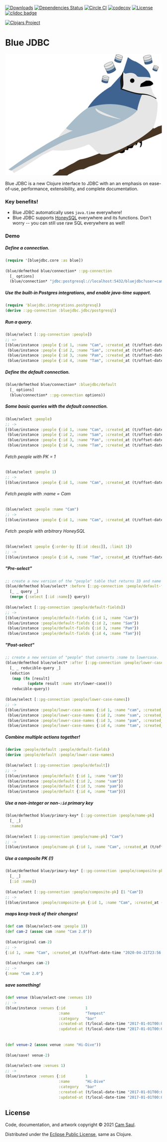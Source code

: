 [![Downloads](https://versions.deps.co/camsaul/bluejdbc/downloads.svg)](https://versions.deps.co/camsaul/bluejdbc)
[![Dependencies Status](https://versions.deps.co/camsaul/bluejdbc/status.svg)](https://versions.deps.co/camsaul/bluejdbc)
[![Circle CI](https://circleci.com/gh/camsaul/bluejdbc.svg?style=svg)](https://circleci.com/gh/camsaul/bluejdbc)
[![codecov](https://codecov.io/gh/camsaul/bluejdbc/branch/master/graph/badge.svg)](https://codecov.io/gh/camsaul/bluejdbc)
[![License](https://img.shields.io/badge/license-Eclipse%20Public%20License-blue.svg)](https://raw.githubusercontent.com/camsaul/bluejdbc/master/LICENSE.txt)
[![cljdoc badge](https://cljdoc.org/badge/bluejdbc/bluejdbc)](https://cljdoc.org/d/bluejdbc/bluejdbc/CURRENT)

[![Clojars Project](https://clojars.org/bluejdbc/latest-version.svg)](http://clojars.org/bluejdbc)

# Blue JDBC

![Blue JDBC](https://github.com/camsaul/bluejdbc/blob/master/assets/bluejdbc.png)

Blue JDBC is a new Clojure interface to JDBC with an an emphasis on ease-of-use, performance, extensibility, and
complete documentation.

<!-- [Documentation is available here.](docs/). -->

### Key benefits!

* Blue JDBC automatically uses `java.time` everywhere!
* Blue JDBC supports [HoneySQL](https://github.com/jkk/honeysql) everywhere and its functions. Don't worry -- you can
  still use raw SQL everywhere as well!

### Demo

##### Define a connection.

```clj
(require '[bluejdbc.core :as blue])

(blue/defmethod blue/connection* ::pg-connection
  [_ options]
  (blue/connection* "jdbc:postgresql://localhost:5432/bluejdbc?user=cam&password=cam" options))
```

##### Use the built-in Postgres integrations, and enable java-time support.

```clj
(require 'bluejdbc.integrations.postgresql)
(derive ::pg-connection :bluejdbc.jdbc/postgresql)
```

##### Run a query.

```clj
(blue/select [::pg-connection :people])
;; =>
[(blue/instance :people {:id 1, :name "Cam", :created_at (t/offset-date-time "2020-04-21T23:56:00Z")})
 (blue/instance :people {:id 2, :name "Sam", :created_at (t/offset-date-time "2019-01-11T23:56:00Z")})
 (blue/instance :people {:id 3, :name "Pam", :created_at (t/offset-date-time "2020-01-01T21:56:00Z")})
 (blue/instance :people {:id 4, :name "Tam", :created_at (t/offset-date-time "2020-05-25T19:56:00Z")})]
```

##### Define the default connection.

```clj
(blue/defmethod blue/connection* :bluejdbc/default
  [_ options]
  (blue/connection* ::pg-connection options))
```

##### Some basic queries with the default connection.

```clj
(blue/select :people)
;; ->
[(blue/instance :people {:id 1, :name "Cam", :created_at (t/offset-date-time "2020-04-21T23:56:00Z")})
 (blue/instance :people {:id 2, :name "Sam", :created_at (t/offset-date-time "2019-01-11T23:56:00Z")})
 (blue/instance :people {:id 3, :name "Pam", :created_at (t/offset-date-time "2020-01-01T21:56:00Z")})
 (blue/instance :people {:id 4, :name "Tam", :created_at (t/offset-date-time "2020-05-25T19:56:00Z")})]
```

###### Fetch people with PK = 1

```clj
(blue/select :people 1)
;; ->
[(blue/instance :people {:id 1, :name "Cam", :created_at (t/offset-date-time "2020-04-21T23:56:00Z")})]
```

###### Fetch people with :name = Cam

```clj
(blue/select :people :name "Cam")
;; ->
[(blue/instance :people {:id 1, :name "Cam", :created_at (t/offset-date-time "2020-04-21T23:56:00Z")})]
```

###### Fetch :people with arbitrary HoneySQL

```clj
(blue/select :people {:order-by [[:id :desc]], :limit 1})
;; ->
[(blue/instance :people {:id 4, :name "Tam", :created_at (t/offset-date-time "2020-05-25T19:56:00Z")})]
```

##### "Pre-select"

```clj
;; create a new version of the "people" table that returns ID and name by default.
(blue/defmethod blue/select* :before [::pg-connection :people/default-fields clojure.lang.IPersistentMap]
  [_ _ query _]
  (merge {:select [:id :name]} query))

(blue/select [::pg-connection :people/default-fields])
;; ->
[(blue/instance :people/default-fields {:id 1, :name "Cam"})
 (blue/instance :people/default-fields {:id 2, :name "Sam"})
 (blue/instance :people/default-fields {:id 3, :name "Pam"})
 (blue/instance :people/default-fields {:id 4, :name "Tam"})]
```

##### "Post-select"

```clj
;; create a new version of "people" that converts :name to lowercase.
(blue/defmethod blue/select* :after [::pg-connection :people/lower-case-names :default]
  [_ _ reducible-query _]
  (eduction
   (map (fn [result]
          (update result :name str/lower-case)))
   reducible-query))

(blue/select [::pg-connection :people/lower-case-names])
;; ->
[(blue/instance :people/lower-case-names {:id 1, :name "cam", :created_at (t/offset-date-time "2020-04-21T23:56:00Z")})
 (blue/instance :people/lower-case-names {:id 2, :name "sam", :created_at (t/offset-date-time "2019-01-11T23:56:00Z")})
 (blue/instance :people/lower-case-names {:id 3, :name "pam", :created_at (t/offset-date-time "2020-01-01T21:56:00Z")})
 (blue/instance :people/lower-case-names {:id 4, :name "tam", :created_at (t/offset-date-time "2020-05-25T19:56:00Z")})]
```

##### Combine multiple actions together!

```clj
(derive :people/default :people/default-fields)
(derive :people/default :people/lower-case-names)

(blue/select [::pg-connection :people/default])
;; ->
[(blue/instance :people/default {:id 1, :name "cam"})
 (blue/instance :people/default {:id 2, :name "sam"})
 (blue/instance :people/default {:id 3, :name "pam"})
 (blue/instance :people/default {:id 4, :name "tam"})]
```

##### Use a non-integer or non-`:id` primary key

```clj
(blue/defmethod blue/primary-key* [::pg-connection :people/name-pk]
  [_ _]
  :name)

(blue/select [::pg-connection :people/name-pk] "Cam")
;; ->
[(blue/instance :people/name-pk {:id 1, :name "Cam", :created_at (t/offset-date-time "2020-04-21T23:56:00Z")})]
```

##### Use a composite PK (!)

```clj
(blue/defmethod blue/primary-key* [::pg-connection :people/composite-pk]
  [_ _]
  [:id :name])

(blue/select [::pg-connection :people/composite-pk] [1 "Cam"])
;; ->
[(blue/instance :people/composite-pk {:id 1, :name "Cam", :created_at (t/offset-date-time "2020-04-21T23:56:00Z")})]
```

##### maps keep track of their changes!

```clj
(def cam (blue/select-one :people 1))
(def cam-2 (assoc cam :name "Cam 2.0"))

(blue/original cam-2)
;; ->
{:id 1, :name "Cam", :created_at (t/offset-date-time "2020-04-21T23:56:00Z")}

(blue/changes cam-2)
;; ->
{:name "Cam 2.0"}
```

##### save something!

```clj
(def venue (blue/select-one :venues 1))
;; ->
(blue/instance :venues {:id         1
                        :name       "Tempest"
                        :category   "bar"
                        :created-at (t/local-date-time "2017-01-01T00:00")
                        :updated-at (t/local-date-time "2017-01-01T00:00")})


(def venue-2 (assoc venue :name "Hi-Dive"))

(blue/save! venue-2)

(blue/select-one :venues 1)
;; ->
(blue/instance :venues {:id         1
                        :name       "Hi-Dive"
                        :category   "bar"
                        :created-at (t/local-date-time "2017-01-01T00:00")
                        :updated-at (t/local-date-time "2017-01-01T00:00")})
```

## License

Code, documentation, and artwork copyright © 2021 [Cam Saul](https://camsaul.com).

Distributed under the [Eclipse Public License](https://raw.githubusercontent.com/camsaul/bluejdbc/master/LICENSE),
same as Clojure.
